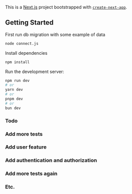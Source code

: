 This is a [Next.js](https://nextjs.org/) project bootstrapped with [`create-next-app`](https://github.com/vercel/next.js/tree/canary/packages/create-next-app).

## Getting Started

First run db migration with some example of data
```bash
node connect.js
```

Install dependencies
```bash
npm install
```

Run the development server:

```bash
npm run dev
# or
yarn dev
# or
pnpm dev
# or
bun dev
```
### Todo
### Add more tests
### Add user feature
### Add authentication and authorization
### Add more tests again
### Etc.
